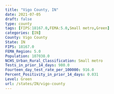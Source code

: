 ```yaml
---
title: "Vigo County, IN"
date: 2021-07-05
draft: false
type: county
tags: [FIPS:18167.0,FEMA:5.0,Small metro,Green]
categories: [IN]
County: Vigo County
State: IN
FIPS: 18167.0
FEMA_Region: 5.0
Population: 107038.0
NCHS_Urban_Rural_Classification: Small metro
Tests_in_prior_14_days: 980.0
Fourteen_day_test_rate_per_100000: 916.0
Percent_Positivity_in_prior_14_days: 0.031
Level: Green
url: /states/IN/vigo-county
---
```



